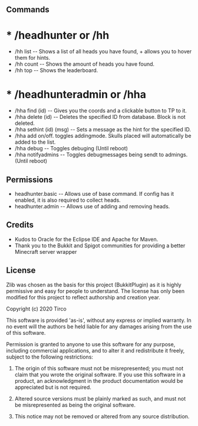 ## Commands
# * /headhunter or /hh
* /hh list  -- Shows a list of all heads you have found, + allows you to hover them for hints.
* /hh count -- Shows the amount of heads you have found.
* /hh top -- Shows the leaderboard.

# * /headhunteradmin or /hha
* /hha find (id) -- Gives you the coords and a clickable button to TP to it.
* /hha delete (id) -- Deletes the specified ID from database. Block is not deleted.
* /hha sethint (id) (msg) -- Sets a message as the hint for the specified ID.
* /hha add on/off. toggles addingmode. Skulls placed will automatically be added to the list.
* /hha debug -- Toggles debuging (Until reboot)
* /hha notifyadmins -- Toggles debugmessages being sendt to admings. (Until reboot)

## Permissions
- headhunter.basic -- Allows use of base command. If config has it enabled, it is also required to collect heads.
- headhunter.admin -- Allows use of adding and removing heads.


## Credits

* Kudos to Oracle for the Eclipse IDE and Apache for Maven.
* Thank you to the Bukkit and Spigot communities for providing a better Minecraft server wrapper

## License

Zlib was chosen as the basis for this project (BukkitPlugin) as it is highly permissive and easy for people to understand. The license has only been modified for this project to reflect authorship and creation year.

Copyright (c) 2020 Tirco

This software is provided 'as-is', without any express or implied
warranty. In no event will the authors be held liable for any damages
arising from the use of this software.

Permission is granted to anyone to use this software for any purpose,
including commercial applications, and to alter it and redistribute it
freely, subject to the following restrictions:

1. The origin of this software must not be misrepresented; you must not
claim that you wrote the original software. If you use this software
in a product, an acknowledgment in the product documentation would be
appreciated but is not required.

2. Altered source versions must be plainly marked as such, and must not be
misrepresented as being the original software.

3. This notice may not be removed or altered from any source
distribution.
